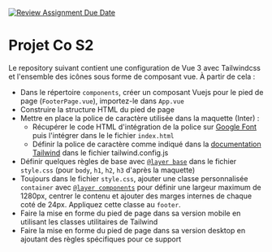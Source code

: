 [![Review Assignment Due Date](https://classroom.github.com/assets/deadline-readme-button-24ddc0f5d75046c5622901739e7c5dd533143b0c8e959d652212380cedb1ea36.svg)](https://classroom.github.com/a/tijRgSP0)

# Projet Co S2

Le repository suivant contient une configuration de Vue 3 avec Tailwindcss et l'ensemble des icônes sous forme de composant vue. À partir de cela :

- Dans le répertoire `components`, créer un composant Vuejs pour le pied de page (`FooterPage.vue`), importez-le dans `App.vue`
- Construire la structure HTML du pied de page
- Mettre en place la police de caractère utilisée dans la maquette (Inter) :
  - Récupérer le code HTML d'intégration de la police sur [Google Font](https://fonts.google.com/share?selection.family=Inter:wght@100;200;300;400;500;600;700;800;900) puis l'intégrer dans le le fichier `index.html`
  - Définir la police de caractère comme indiqué dans la [documentation Tailwind](https://tailwindcss.com/docs/configuration) dans le fichier tailwind.config.js
- Définir quelques règles de base avec [`@layer base`](https://tailwindcss.com/docs/functions-and-directives#layer) dans le fichier `style.css` (pour `body`, `h1`, `h2`, `h3` d'après la maquette)
- Toujours dans le fichier `style.css`, ajouter une classe personnalisée `container` avec [`@layer components`](https://tailwindcss.com/docs/functions-and-directives#layer) pour définir une largeur maximum de 1280px, centrer le contenu et ajouter des marges internes de chaque coté de 24px. Appliquez cette classe au `footer`.
- Faire la mise en forme du pied de page dans sa version mobile en utilisant les classes utilitaires de Tailwind
- Faire la mise en forme du pied de page dans sa version desktop en ajoutant des règles spécifiques pour ce support
